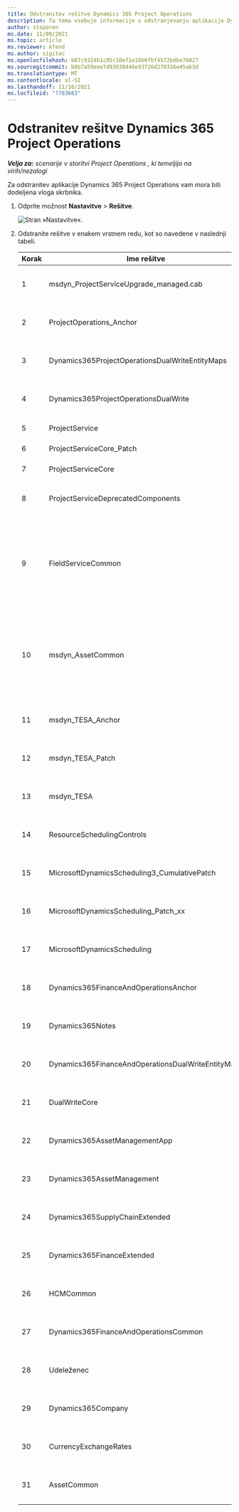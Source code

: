 ```yaml
---
title: Odstranitev rešitve Dynamics 365 Project Operations
description: Ta tema vsebuje informacije o odstranjevanju aplikacije Dynamics 365 Project Operations.
author: stsporen
ms.date: 11/09/2021
ms.topic: article
ms.reviewer: kfend
ms.author: sigitac
ms.openlocfilehash: b87c9324b1c95c10ef1e18b0fbf4572bdbe76827
ms.sourcegitcommit: b8b7a59eee7d93638446e93726d270316e45ab3d
ms.translationtype: MT
ms.contentlocale: sl-SI
ms.lasthandoff: 11/10/2021
ms.locfileid: "7783663"
---
```

# <a name="uninstall-dynamics-365-project-operations"></a>Odstranitev rešitve Dynamics 365 Project Operations 

_**Velja za:** scenarije v storitvi Project Operations , ki temeljijo na virih/nezalogi_

Za odstranitev aplikacije Dynamics 365 Project Operations vam mora biti dodeljena vloga skrbnika.

1. Odprite možnost **Nastavitve** > **Rešitve**.

    ![Stran »Nastavitve«.](./media/uninstall-proj-ops-solutions.png)
  
2. Odstranite rešitve v enakem vrstnem redu, kot so navedene v naslednji tabeli. 

    | Korak | Ime   rešitve                                    | Opomba                                                                                         |
    |------|----------------------------------------------------|----------------------------------------------------------------------------------------------|
    | 1 | msdyn_ProjectServiceUpgrade_managed.cab            | Če je ne najdete, preskočite to rešitev.                                                            |
    | 2 | ProjectOperations_Anchor                           | Če je ne najdete, preskočite to rešitev.                                                            |
    | 3 | Dynamics365ProjectOperationsDualWriteEntityMaps    | Če je ne najdete, preskočite to rešitev.                                                            |
    | 4 | Dynamics365ProjectOperationsDualWrite              | Če je ne najdete, preskočite to rešitev.                                                            |
    | 5 | ProjectService                                     | Ni dodatnih opomb.                                                                         |
    | 6 | ProjectServiceCore_Patch                           | Ni dodatnih opomb.                                                                         |
    | 7 | ProjectServiceCore                                 | Ni dodatnih opomb.                                                                         |
    | 8 | ProjectServiceDeprecatedComponents                 | Če je ne najdete, preskočite to rešitev.                                                            |
    | 9 | FieldServiceCommon                                 | Zahtevano za dvojno zapisovanje z aplikacijo Dynamics 365 Finance ali Dynamics 365 Supply Chain Management.   |
    | 10 | msdyn_AssetCommon                                  | Zahtevano za dvojno zapisovanje z aplikacijo Dynamics 365 Finance ali Dynamics 365 Supply Chain Management.   |
    | 11 | msdyn_TESA_Anchor                                  | Zahtevano za Dynamics 365 Field Service.                                                     |
    | 12 | msdyn_TESA_Patch                                   | Zahtevano za Dynamics 365 Field Service.                                                     |
    | 13 | msdyn_TESA                                         | Zahtevano za Dynamics 365 Field Service.                                                     |
    | 14 | ResourceSchedulingControls                         | Zahtevano za Dynamics 365 Field Service.                                                     |
    | 15 | MicrosoftDynamicsScheduling3_CumulativePatch       | Zahtevano za Dynamics 365 Field Service.                                                     |
    | 16 | MicrosoftDynamicsScheduling_Patch_xx               | Zahtevano za Dynamics 365 Field Service.                                                     |
    | 17 | MicrosoftDynamicsScheduling                        | Zahtevano za Dynamics 365 Field Service.                                                     |
    | 18 | Dynamics365FinanceAndOperationsAnchor              | Če je ne najdete, preskočite to rešitev.                                                            |
    | 19 | Dynamics365Notes                                   | Če je ne najdete, preskočite to rešitev.                                                            |
    | 20 | Dynamics365FinanceAndOperationsDualWriteEntityMaps | Če je ne najdete, preskočite to rešitev.                                                            |
    | 21 | DualWriteCore                                      | Če je ne najdete, preskočite to rešitev.                                                            |
    | 22 | Dynamics365AssetManagementApp                      | Če je ne najdete, preskočite to rešitev.                                                            |
    | 23 | Dynamics365AssetManagement                         | Če je ne najdete, preskočite to rešitev.                                                            |
    | 24 | Dynamics365SupplyChainExtended                     | Če je ne najdete, preskočite to rešitev.                                                            |
    | 25 | Dynamics365FinanceExtended                         | Če je ne najdete, preskočite to rešitev.                                                            |
    | 26 | HCMCommon                                          | Če je ne najdete, preskočite to rešitev.                                                            |
    | 27 | Dynamics365FinanceAndOperationsCommon              | Če je ne najdete, preskočite to rešitev.                                                            |
    | 28 | Udeleženec                                              | Če je ne najdete, preskočite to rešitev.                                                            |
    | 29 | Dynamics365Company                                 | Če je ne najdete, preskočite to rešitev.                                                            |
    | 30 | CurrencyExchangeRates                              | Če je ne najdete, preskočite to rešitev.                                                            |
    | 31 | AssetCommon                                        | Če je ne najdete, preskočite to rešitev.                                                            |
